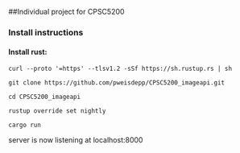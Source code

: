 ##Individual project for CPSC5200


### Install instructions
#### Install rust:

```
curl --proto '=https' --tlsv1.2 -sSf https://sh.rustup.rs | sh

git clone https://github.com/pweisdepp/CPSC5200_imageapi.git

cd CPSC5200_imageapi

rustup override set nightly

cargo run
```

server is now listening at localhost:8000